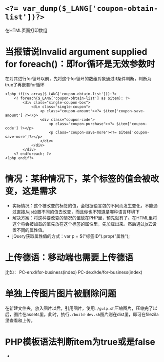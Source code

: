 # `<?= var_dump($_LANG['coupon-obtain-list'])?>`

在HTML页面打印数组

# 当报错说Invalid argument supplied for foreach()：即for循环是无效参数时
在对其进行for循环以前，先将这个for循环的数组对象通过if条件判断，判断为true了再嵌套for循环

```
<?php if(is_array($_LANG['coupon-obtain-list'])):?>
    <? foreach($_LANG['coupon-obtain-list'] as $item): ?>
        <div class="single-coupon-box">
            <div class="single-coupon">
                <p class="coupon-amount"><?= $item['coupon-save-amount'] ?></p>
                <div class="coupon-code">
                    <p class="coupon-purchase"><?= $item['coupon-code'] ?></p>
                    <p class="coupon-save-more"><?= $item['coupon-save-more']?></p>
                </div>
            </div>
        </div>
    <? endforeach; ?>
<?php endif?>
```

# 情况：某种情况下，某个标签的值会被改变，这是需求
- 实际情况：这个被改变的标签的值，会根据语言包的不同而发生变化，不能通过直接从js设置不同的值去改变，而且你也不知道是哪种语言环境下
- 解决方案：将这种要改变的情况的值放在PHP里，预先就有了。在HTML里将这个将会被加载的值先放在这个标签的属性里，先加载出来。然后通过js去设置不同的属性值。
- jQuery获取属性值的方式：var p = $("标签ID").prop("属性");

# 上传德语：移动端也需要上传德语
比如：
PC-en:d/for-business(index)
PC-de:d/de/for-business(index)

# 单独上传图片图片被删除问题
在新建文件夹，放入图片以后，引用图片，使用`./gulp.sh`压缩图片，压缩完了以后，图片在assets里，此时，执行`./build-dev.sh`图片则在dist里，即可在filezila里查看和上传。

# PHP模板语法判断item为true或是false
 - <? if($item['itemName']): ?>